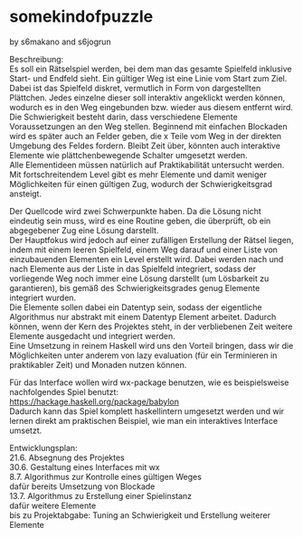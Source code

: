 # somekindofpuzzle
by s6makano and s6jogrun

Beschreibung:  
Es soll ein Rätselspiel werden, bei dem man das gesamte Spielfeld inklusive Start- und Endfeld sieht. Ein gültiger Weg ist eine Linie vom Start zum Ziel. Dabei ist das Spielfeld diskret, vermutlich in Form von dargestellten Plättchen. Jedes einzelne dieser soll interaktiv angeklickt werden können, wodurch es in den Weg eingebunden bzw. wieder aus diesem entfernt wird.  
Die Schwierigkeit besteht darin, dass verschiedene Elemente Voraussetzungen an den Weg stellen. Beginnend mit einfachen Blockaden wird es später auch an Felder geben, die x Teile vom Weg in der direkten Umgebung des Feldes fordern. Bleibt Zeit über, könnten auch interaktive Elemente wie plättchenbewegende Schalter umgesetzt werden.  
Alle Elementideen müssen natürlich auf Praktikabilität untersucht werden. Mit fortschreitendem Level gibt es mehr Elemente und damit weniger Möglichkeiten für einen gültigen Zug, wodurch der Schwierigkeitsgrad ansteigt.  

Der Quellcode wird zwei Schwerpunkte haben. Da die Lösung nicht eindeutig sein muss, wird es eine Routine geben, die überprüft, ob ein abgegebener Zug eine Lösung darstellt.  
Der Hauptfokus wird jedoch auf einer zufälligen Erstellung der Rätsel liegen, indem mit einem leeren Spielfeld, einem Weg darauf und einer Liste von einzubauenden Elementen ein Level erstellt wird. Dabei werden nach und nach Elemente aus der Liste in das Spielfeld integriert, sodass der vorliegende Weg noch immer eine Lösung darstellt (um Lösbarkeit zu garantieren), bis gemäß des Schwierigkeitsgrades genug Elemente integriert wurden.  
Die Elemente sollen dabei ein Datentyp sein, sodass der eigentliche Algorithmus nur abstrakt mit einem Datentyp Element arbeitet. Dadurch können, wenn der Kern des Projektes steht, in der verbliebenen Zeit weitere Elemente ausgedacht und integriert werden.  
Eine Umsetzung in reinem Haskell wird uns den Vorteil bringen, dass wir die Möglichkeiten unter anderem von lazy evaluation (für ein Terminieren in praktikabler Zeit) und Monaden nutzen können.

Für das Interface wollen wird wx-package benutzen, wie es beispielsweise nachfolgendes Spiel benutzt:  
https://hackage.haskell.org/package/babylon  
Dadurch kann das Spiel komplett haskellintern umgesetzt werden und wir lernen direkt am praktischen Beispiel, wie man ein interaktives Interface umsetzt.  

Entwicklungsplan:  
21.6. Absegnung des Projektes  
30.6. Gestaltung eines Interfaces mit wx  
8.7.  Algorithmus zur Kontrolle eines gültigen Weges  
      dafür bereits Umsetzung von Blockade  
13.7. Algorithmus zu Erstellung einer Spielinstanz  
      dafür weitere Elemente  
bis zu Projektabgabe: Tuning an Schwierigkeit und Erstellung weiterer Elemente  
